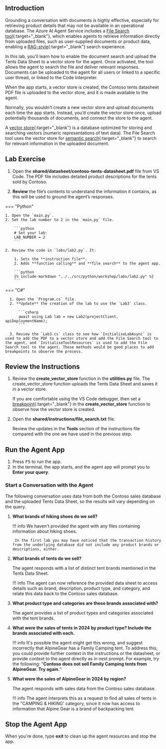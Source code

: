 ## Introduction

Grounding a conversation with documents is highly effective, especially for retrieving product details that may not be available in an operational database. The Azure AI Agent Service includes a [File Search tool](https://learn.microsoft.com/en-us/azure/ai-services/agents/how-to/tools/file-search){:target="_blank"}, which enables agents to retrieve information directly from uploaded files, such as user-supplied documents or product data, enabling a [RAG-style](https://learn.microsoft.com/azure/ai-studio/concepts/retrieval-augmented-generation){:target="_blank"} search experience.

In this lab, you'll learn how to enable the document search and upload the Tents Data Sheet to a vector store for the agent. Once activated, the tool allows the agent to search the file and deliver relevant responses. Documents can be uploaded to the agent for all users or linked to a specific user thread, or linked to the Code Interpreter.

When the app starts, a vector store is created, the Contoso tents datasheet PDF file is uploaded to the vector store, and it is made available to the agent.

Normally, you wouldn’t create a new vector store and upload documents each time the app starts. Instead, you’d create the vector store once, upload potentially thousands of documents, and connect the store to the agent.

A [vector store](https://en.wikipedia.org/wiki/Vector_database){:target="_blank"} is a database optimized for storing and searching vectors (numeric representations of text data). The File Search tool uses the vector store for [semantic search](https://en.wikipedia.org/wiki/Semantic_search){:target="_blank"} to search for relevant information in the uploaded document.

## Lab Exercise

1. Open the **shared/datasheet/contoso-tents-datasheet.pdf** file from VS Code. The PDF file includes detailed product descriptions for the tents sold by Contoso.

2. **Review** the file’s contents to understand the information it contains, as this will be used to ground the agent’s responses.

=== "Python"

    1. Open the `main.py`.
    2. Set the lab number to 2 in the `main.py` file.

        ```python
        # Set your lab:
        LAB_NUMBER = 2
        ```

    2. Review the code in `labs/lab2.py`. It:

        1. Sets the **instruction file**.
        2. Adds **function calling** and **file search** to the agent app.

        ```python
        {% include-markdown "../../src/python/workshop/labs/lab2.py" %}
        ```

=== "C#"

      1. Open the `Program.cs` file.
      2. **Update** the creation of the lab to use the `Lab3` class.

          ```csharp
          await using Lab lab = new Lab2(projectClient, apiDeploymentName);
          ```

      3. Review the `Lab3.cs` class to see how `InitialiseLabAsync` is used to add the PDF to a vector store and add the File Search tool to the agent, and `InitialiseToolResources` is used to add the File Search tool to the agent. These methods would be good places to add breakpoints to observe the process.

## Review the Instructions

1. Review the **create_vector_store** function in the **utilities.py** file. The create_vector_store function uploads the Tents Data Sheet and saves it in a vector store.

    If you are comfortable using the VS Code debugger, then set a [breakpoint](https://code.visualstudio.com/Docs/editor/debugging){:target="_blank"} in the **create_vector_store** function to observe how the vector store is created.

2. Open the **shared/instructions/file_search.txt** file.

    Review the updates in the **Tools** section of the instructions file compared with the one we have used in the previous step.


## Run the Agent App

1. Press <kbd>F5</kbd> to run the app.
1. In the terminal, the app starts, and the agent app will prompt you to **Enter your query**.

### Start a Conversation with the Agent

The following conversation uses data from both the Contoso sales database and the uploaded Tents Data Sheet, so the results will vary depending on the query.

1. **What brands of hiking shoes do we sell?**

    !!! info
        We haven't provided the agent with any files containing information about hiking shoes.

        In the first lab you may have noticed that the transaction history from the underlying database did not include any product brands or descriptions, either.

1. **What brands of tents do we sell?**

    The agent responds with a list of distinct tent brands mentioned in the Tents Data Sheet.

    !!! info
        The agent can now reference the provided data sheet to access details such as brand, description, product type, and category, and relate this data back to the Contoso sales database.

1. **What product type and categories are these brands associated with?**

    The agent provides a list of product types and categories associated with the tent brands.

1. **What were the sales of tents in 2024 by product type? Include the brands associated with each.**

    !!! info
        It's possible the agent might get this wrong, and suggest incorrectly that AlpineGear has a Family Camping tent. To address this, you could provide further context in the instructions or the datasheet, or provide context to the agent directly as in next prompt. For example, try the following:
        "**Contoso does not sell Family Camping tents from AlpineGear. Try again.**"

1. **What were the sales of AlpineGear in 2024 by region?**

    The agent responds with sales data from the Contoso sales database.

    !!! info
        The agent interprets this as a request to find all sales of tents in the "CAMPING & HIKING' category, since it
        now has access to information that Alpine Gear is a brand of backpacking tent.

## Stop the Agent App

When you're done, type **exit** to clean up the agent resources and stop the app.
